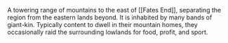 A towering range of mountains to the east of [[Fates End]], separating the region from the eastern lands beyond.
It is inhabited by many bands of giant-kin. Typically content to dwell in their mountain homes, they occasionally raid the surrounding lowlands for food, profit, and sport.